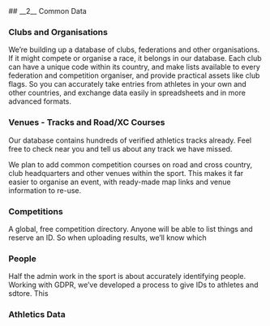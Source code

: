 <div markdown="1" data-aos="fade-up">
## __2__ Common Data

### Clubs and Organisations
We’re building up a database of clubs, federations and other organisations.  If it might compete or organise a race, it belongs in our database.  Each club can have a unique code within its country, and make lists available to every federation and competition organiser, and provide practical assets like club flags.  So you can accurately take entries from athletes in your own and other countries, and exchange data easily in spreadsheets and in more advanced formats.

### Venues - Tracks and Road/XC Courses

Our database contains hundreds of verified athletics tracks already.   Feel free to check near you and tell us about any track we have missed.

We plan to add common competition courses on road and cross country, club headquarters and other venues within the sport.  This makes it far easier to organise an event, with ready-made map links and venue information to re-use.

### Competitions

A global, free competition directory. Anyone will be able to list things and reserve an ID.  So when uploading results, we’ll know which 

### People

Half the admin work in the sport is about accurately identifying people. Working with GDPR, we’ve developed a process to give IDs to athletes and sdtore.  This

### Athletics Data 
 

</div>
